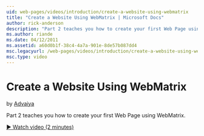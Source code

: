 ```yaml
---
uid: web-pages/videos/introduction/create-a-website-using-webmatrix
title: "Create a Website Using WebMatrix | Microsoft Docs"
author: rick-anderson
description: "Part 2 teaches you how to create your first Web Page using WebMatrix."
ms.author: riande
ms.date: 04/12/2011
ms.assetid: a60d0b1f-38c4-4a7a-901e-8de57b087dd4
msc.legacyurl: /web-pages/videos/introduction/create-a-website-using-webmatrix
msc.type: video
---
```

# Create a Website Using WebMatrix

by [Advaiya](https://twitter.com/Advaiyasolns)

Part 2 teaches you how to create your first Web Page using WebMatrix.

[&#9654; Watch video (2 minutes)](https://channel9.msdn.com/Blogs/ASP-NET-Site-Videos/create-a-website-using-webmatrix)
